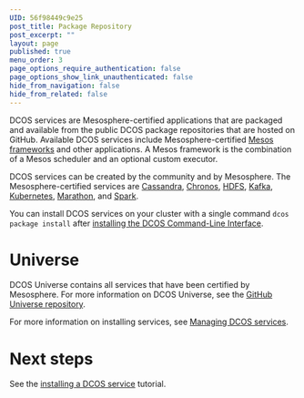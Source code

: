 ```yaml
---
UID: 56f98449c9e25
post_title: Package Repository
post_excerpt: ""
layout: page
published: true
menu_order: 3
page_options_require_authentication: false
page_options_show_link_unauthenticated: false
hide_from_navigation: false
hide_from_related: false
---
```

DCOS services are Mesosphere-certified applications that are packaged and available from the public DCOS package repositories that are hosted on GitHub. Available DCOS services include Mesosphere-certified [Mesos frameworks][1] and other applications. A Mesos framework is the combination of a Mesos scheduler and an optional custom executor.

DCOS services can be created by the community and by Mesosphere. The Mesosphere-certified services are [Cassandra][2], [Chronos][3], [HDFS][4], [Kafka][5], [Kubernetes][6], [Marathon][7], and [Spark][8].

You can install DCOS services on your cluster with a single command `dcos package install` after [installing the DCOS Command-Line Interface][9]. 

# Universe

DCOS Universe contains all services that have been certified by Mesosphere. For more information on DCOS Universe, see the [GitHub Universe repository][1].

For more information on installing services, see [Managing DCOS services][11].

# Next steps

See the [installing a DCOS service][12] tutorial.

 [1]: https://github.com/mesosphere/universe
 [2]: ../manage-service/cassandra/
 [3]: ../manage-service/chronos/
 [4]: ../manage-service/hdfs/
 [5]: ../manage-service/kafka/
 [6]: ../manage-service/kubernetes/
 [7]: ../manage-service/marathon/
 [8]: ../manage-service/spark/
 [9]: https://docs.mesosphere.com/administration/introcli/cli/
 [10]: https://github.com/mesosphere/multiverse
 [11]: ../manage-service/
 [12]: ../administration/admin-tutorials/install-service/
